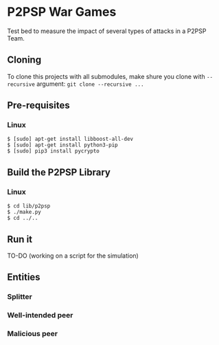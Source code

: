 # P2PSP War Games

Test bed to measure the impact of several types of attacks in a P2PSP Team.

## Cloning
To clone this projects with all submodules, make shure you
clone with `--recursive` argument: `git clone --recursive ...`

## Pre-requisites
### Linux
```
$ [sudo] apt-get install libboost-all-dev
$ [sudo] apt-get install python3-pip
$ [sudo] pip3 install pycrypto
```

## Build the P2PSP Library
### Linux
```
$ cd lib/p2psp
$ ./make.py
$ cd ../..
```

## Run it

TO-DO (working on a script for the simulation)

## Entities
### Splitter
### Well-intended peer
### Malicious peer
